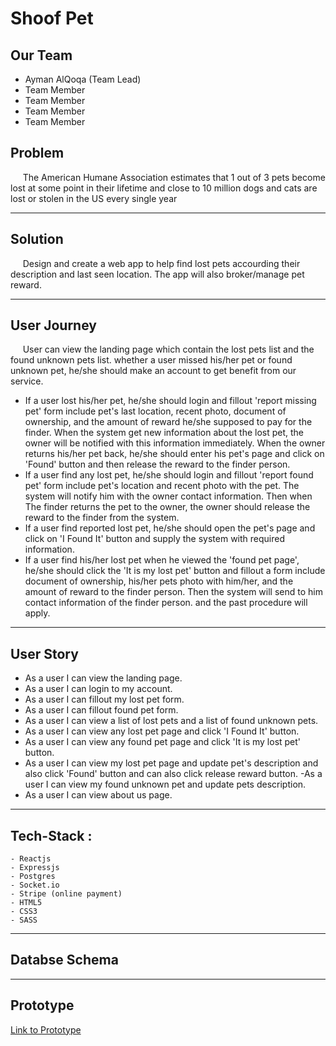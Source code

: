 # **Shoof Pet**

## **Our Team**

- Ayman AlQoqa (Team Lead)
- Team Member
- Team Member
- Team Member
- Team Member

## **Problem**

&nbsp;&nbsp;&nbsp;&nbsp;&nbsp;The American Humane Association estimates that 1 out of 3 pets become lost at some point in their lifetime and close to 10 million dogs and cats are lost or stolen in the US every single year

---

## **Solution**

&nbsp;&nbsp;&nbsp;&nbsp;&nbsp;Design and create a web app to help find lost pets accourding their description and last seen location. The app will also broker/manage pet reward.

---

## **User Journey**

&nbsp;&nbsp;&nbsp;&nbsp;&nbsp;User can view the landing page which contain the lost pets list and the found unknown pets list. whether a user missed his/her pet or found unknown pet, he/she should make an account to get benefit from our service.

- If a user lost his/her pet, he/she should login and fillout 'report missing pet' form include pet's last location, recent photo, document of ownership, and the amount of reward he/she supposed to pay for the finder. When the system get new information about the lost pet, the owner will be notified with this information immediately. When the owner returns his/her pet back, he/she should enter his pet's page and click on 'Found' button and then release the reward to the finder person.
- If a user find any lost pet, he/she should login and fillout 'report found pet' form include pet's location and recent photo with the pet. The system will notify him with the owner contact information. Then when The finder returns the pet to the owner, the owner should release the reward to the finder from the system.
- If a user find reported lost pet, he/she should open the pet's page and click on 'I Found It' button and supply the system with required information.
- If a user find his/her lost pet when he viewed the 'found pet page', he/she should click the 'It is my lost pet' button and fillout a form include document of ownership, his/her pets photo with him/her, and the amount of reward to the finder person. Then the system will send to him contact information of the finder person. and the past procedure will apply.

---

## **User Story**

- As a user I can view the landing page.
- As a user I can login to my account.
- As a user I can fillout my lost pet form.
- As a user I can fillout found pet form.
- As a user I can view a list of lost pets and a list of found unknown pets.
- As a user I can view any lost pet page and click 'I Found It' button.
- As a user I can view any found pet page and click 'It is my lost pet' button.
- As a user I can view my lost pet page and update pet's description and also click 'Found' button and can also click release reward button.
  -As a user I can view my found unknown pet and update pets description.
- As a user I can view about us page.

---

## **Tech-Stack :**

    - Reactjs
    - Expressjs
    - Postgres
    - Socket.io
    - Stripe (online payment)
    - HTML5
    - CSS3
    - SASS

---

## **Databse Schema**

---

## **Prototype**

[Link to Prototype](https://github.com/AymanAlqoqa/shoof-pet)
